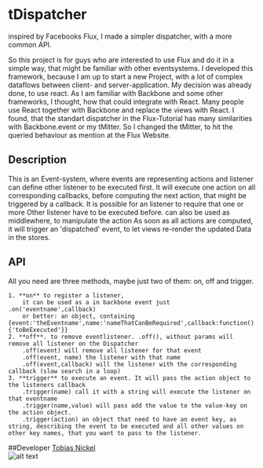 # tDispatcher
inspired by Facebooks Flux, I made a simpler dispatcher, with a more common API. 

So this project is for guys who are interested to use Flux and do it in a simple way, that might be familiar with other eventsystems.
I developed this framework, because I am up to start a new Project, with a lot of complex dataflows between client- and server-application.
My decision was already done, to use react. As I am familiar with Backbone and some other frameworks, I thought, how that could integrate with React. Many people use React together with Backbone and replace the views with React. I found, that the standart dispatcher in the Flux-Tutorial has many similarities with Backbone.event or my tMitter. So I changed the tMitter, to hit the queried behaviour as mention at the Flux Website.

## Description
This is an Event-system, where events are representing actions and listener can define other listener to be executed first.
It will execute one action on all corresponding callbacks, before computing the next action, that might be triggered by a callback.
It is possible for an listener to require that one or more Other listener have to be executed before. can also be used as middlewhere, to manipulate the action
As soon as all actions are computed, it will trigger an 'dispatched' event, to let views re-render the updated Data in the stores.

## API
All you need are three methods, maybe just two of them: on, off and trigger.

	1. **on** to register a listener,
		it can be used as a in backbone event just .on('eventname',callback)
		or better: an object, containing {event:'theEventname',name:'nameThatCanBeRequired',callback:function(){'toBeExecuted'}}
	2. **off**. to remove eventlistener. .off(), without params will remove all listener on the Dispatcher
		.off(event) will remove all listener for that event
		.off(event, name) the listener with that name
		.off(event,callback) will the listener with the corresponding callback (slow search in a loop)
	3. **trigger** to execute an event. It will pass the action object to the listeners callback
		.trigger(name) call it with a string will execute the listener on that eventname
		.trigger(name,value) will pass add the value to the value-key on the action object.
		.trigger(action) an object that need to have an event key, as string, describing the event to be executed and all other values on other key names, that you want to pass to the listener.

##Developer
[Tobias Nickel](http://tnickel.de/)  
![alt text](https://avatars1.githubusercontent.com/u/4189801?s=150) 